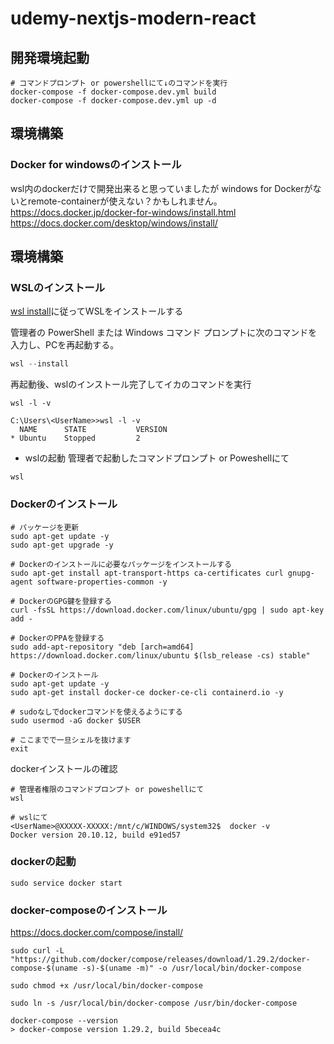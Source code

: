 # udemy-nextjs-modern-react

## 開発環境起動
```
# コマンドプロンプト or powershellにて↓のコマンドを実行
docker-compose -f docker-compose.dev.yml build
docker-compose -f docker-compose.dev.yml up -d
```

## 環境構築
### Docker for windowsのインストール
wsl内のdockerだけで開発出来ると思っていましたが
windows for Dockerがないとremote-containerが使えない？かもしれません。
https://docs.docker.jp/docker-for-windows/install.html
https://docs.docker.com/desktop/windows/install/

## 環境構築
### WSLのインストール
[wsl install](https://docs.microsoft.com/ja-jp/windows/wsl/install)に従ってWSLをインストールする

管理者の PowerShell または Windows コマンド プロンプトに次のコマンドを入力し、PCを再起動する。

```PowerShell
wsl --install
```

再起動後、wslのインストール完了してイカのコマンドを実行
```
wsl -l -v

C:\Users\<UserName>>wsl -l -v
  NAME      STATE           VERSION
* Ubuntu    Stopped         2
```

- wslの起動
管理者で起動したコマンドプロンプト or Poweshellにて
```
wsl
```

### Dockerのインストール

```shell
# パッケージを更新
sudo apt-get update -y
sudo apt-get upgrade -y

# Dockerのインストールに必要なパッケージをインストールする
sudo apt-get install apt-transport-https ca-certificates curl gnupg-agent software-properties-common -y

# DockerのGPG鍵を登録する
curl -fsSL https://download.docker.com/linux/ubuntu/gpg | sudo apt-key add -

# DockerのPPAを登録する
sudo add-apt-repository "deb [arch=amd64] https://download.docker.com/linux/ubuntu $(lsb_release -cs) stable"

# Dockerのインストール
sudo apt-get update -y
sudo apt-get install docker-ce docker-ce-cli containerd.io -y

# sudoなしでdockerコマンドを使えるようにする
sudo usermod -aG docker $USER

# ここまでで一旦シェルを抜けます
exit
```

dockerインストールの確認
```
# 管理者権限のコマンドプロンプト or poweshellにて
wsl

# wslにて
<UserName>@XXXXX-XXXXX:/mnt/c/WINDOWS/system32$  docker -v
Docker version 20.10.12, build e91ed57
```

### dockerの起動

```shell
sudo service docker start
```

### docker-composeのインストール
https://docs.docker.com/compose/install/
```shell
sudo curl -L "https://github.com/docker/compose/releases/download/1.29.2/docker-compose-$(uname -s)-$(uname -m)" -o /usr/local/bin/docker-compose

sudo chmod +x /usr/local/bin/docker-compose

sudo ln -s /usr/local/bin/docker-compose /usr/bin/docker-compose

docker-compose --version
> docker-compose version 1.29.2, build 5becea4c
```

